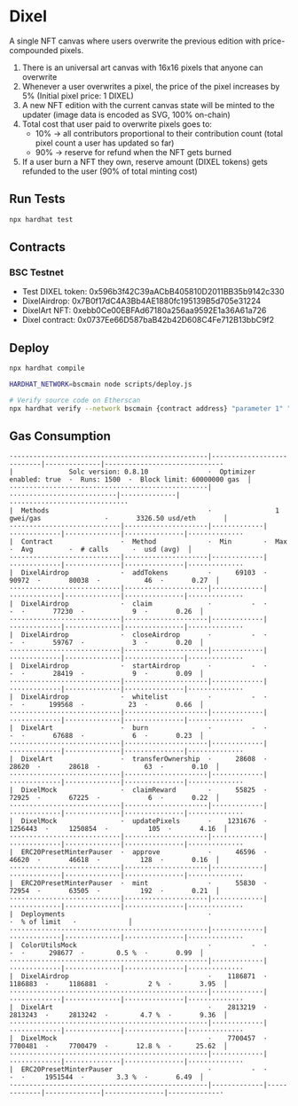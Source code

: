 # Dixel
A single NFT canvas where users overwrite the previous edition with price-compounded pixels.

1. There is an universal art canvas with 16x16 pixels that anyone can overwrite
2. Whenever a user overwrites a pixel, the price of the pixel increases by 5% (Initial pixel price: 1 DIXEL)
3. A new NFT edition with the current canvas state will be minted to the updater (image data is encoded as SVG, 100% on-chain)
4. Total cost that user paid to overwrite pixels goes to:
    - 10% -> all contributors proportional to their contribution count (total pixel count a user has updated so far)
    - 90% -> reserve for refund when the NFT gets burned
5. If a user burn a NFT they own, reserve amount (DIXEL tokens) gets refunded to the user (90% of total minting cost)

## Run Tests
```bash
npx hardhat test
```

## Contracts

### BSC Testnet
- Test DIXEL token: 0x596b3f42C39aACbB405810D2011BB35b9142c330
- DixelAirdrop: 0x7B0f17dC4A3Bb4AE1880fc195139B5d705e31224
- DixelArt NFT: 0xebb0Ce00EBFAd67180a256aa9592E1a36A61a726
- Dixel contract: 0x0737Ee66D587baB42b42D608C4Fe712B13bbC9f2

## Deploy
```bash
npx hardhat compile

HARDHAT_NETWORK=bscmain node scripts/deploy.js

# Verify source code on Etherscan
npx hardhat verify --network bscmain {contract address} "parameter 1" "parameter 2"
```

## Gas Consumption
```
·-------------------------------------------------|---------------------------|--------------|-----------------------------·
|              Solc version: 0.8.10               ·  Optimizer enabled: true  ·  Runs: 1500  ·  Block limit: 60000000 gas  │
··················································|···························|··············|······························
|  Methods                                        ·                1 gwei/gas                ·       3326.50 usd/eth       │
····························|·····················|·············|·············|··············|···············|··············
|  Contract                 ·  Method             ·  Min        ·  Max        ·  Avg         ·  # calls      ·  usd (avg)  │
····························|·····················|·············|·············|··············|···············|··············
|  DixelAirdrop             ·  addTokens          ·      69103  ·      90972  ·       80038  ·           46  ·       0.27  │
····························|·····················|·············|·············|··············|···············|··············
|  DixelAirdrop             ·  claim              ·          -  ·          -  ·       77230  ·            9  ·       0.26  │
····························|·····················|·············|·············|··············|···············|··············
|  DixelAirdrop             ·  closeAirdrop       ·          -  ·          -  ·       59767  ·            3  ·       0.20  │
····························|·····················|·············|·············|··············|···············|··············
|  DixelAirdrop             ·  startAirdrop       ·          -  ·          -  ·       28419  ·            9  ·       0.09  │
····························|·····················|·············|·············|··············|···············|··············
|  DixelAirdrop             ·  whitelist          ·          -  ·          -  ·      199568  ·           23  ·       0.66  │
····························|·····················|·············|·············|··············|···············|··············
|  DixelArt                 ·  burn               ·          -  ·          -  ·       67688  ·            6  ·       0.23  │
····························|·····················|·············|·············|··············|···············|··············
|  DixelArt                 ·  transferOwnership  ·      28608  ·      28620  ·       28618  ·           63  ·       0.10  │
····························|·····················|·············|·············|··············|···············|··············
|  DixelMock                ·  claimReward        ·      55825  ·      72925  ·       67225  ·            6  ·       0.22  │
····························|·····················|·············|·············|··············|···············|··············
|  DixelMock                ·  updatePixels       ·    1231676  ·    1256443  ·     1250854  ·          105  ·       4.16  │
····························|·····················|·············|·············|··············|···············|··············
|  ERC20PresetMinterPauser  ·  approve            ·      46596  ·      46620  ·       46618  ·          128  ·       0.16  │
····························|·····················|·············|·············|··············|···············|··············
|  ERC20PresetMinterPauser  ·  mint               ·      55830  ·      72954  ·       63505  ·          192  ·       0.21  │
····························|·····················|·············|·············|··············|···············|··············
|  Deployments                                    ·                                          ·  % of limit   ·             │
··················································|·············|·············|··············|···············|··············
|  ColorUtilsMock                                 ·          -  ·          -  ·      298677  ·        0.5 %  ·       0.99  │
··················································|·············|·············|··············|···············|··············
|  DixelAirdrop                                   ·    1186871  ·    1186883  ·     1186881  ·          2 %  ·       3.95  │
··················································|·············|·············|··············|···············|··············
|  DixelArt                                       ·    2813219  ·    2813243  ·     2813242  ·        4.7 %  ·       9.36  │
··················································|·············|·············|··············|···············|··············
|  DixelMock                                      ·    7700457  ·    7700481  ·     7700479  ·       12.8 %  ·      25.62  │
··················································|·············|·············|··············|···············|··············
|  ERC20PresetMinterPauser                        ·          -  ·          -  ·     1951544  ·        3.3 %  ·       6.49  │
·-------------------------------------------------|-------------|-------------|--------------|---------------|-------------·
```
